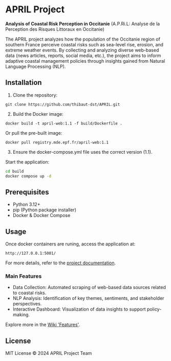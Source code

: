 # APRIL Project

**Analysis of Coastal Risk Perception in Occitanie** (A.P.Ri.L: Analyse de la Perception des Risques Littoraux en Occitanie)

The APRIL project analyzes how the population of the Occitanie region of southern France perceive coastal risks such as sea-level rise, erosion, and extreme weather events. By collecting and analyzing diverse web-based data (news articles, reports, social media, etc.), the project aims to inform adaptive coastal management policies through insights gained from Natural Language Processing (NLP).

## Installation

1. Clone the repository:

```git clone https://github.com/thibaut-dst/APRIL.git```

2. Build the Docker image:

```docker build -t april-web:1.1 -f build/Dockerfile .```

Or pull the pre-built image:

```docker pull registry.mde.epf.fr/april-web:1.1```

3. Ensure the docker-compose.yml file uses the correct version (1.1).

Start the application:

```bash
cd build
docker compose up -d
```

## Prerequisites

- Python 3.12+
- pip (Python package installer)
- Docker & Docker Compose

## Usage

Once docker containers are runing, access the application at:

```http://127.0.0.1:5001/```

For more details, refer to the [project documentation](https://github.com/thibaut-dst/APRIL/wiki).

### Main Features

- Data Collection: Automated scraping of web-based data sources related to coastal risks.
- NLP Analysis: Identification of key themes, sentiments, and stakeholder perspectives.
- Interactive Dashboard: Visualization of data insights to support policy-making.

Explore more in the [Wiki 'Features'](https://github.com/thibaut-dst/APRIL/wiki/Features).

## License

MIT License © 2024 APRIL Project Team